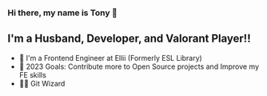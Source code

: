 ### Hi there, my name is Tony 👋

## I'm a Husband, Developer, and Valorant Player!!

- 🔭 I'm a Frontend Engineer at Ellii (Formerly ESL Library)
- 🥅 2023 Goals: Contribute more to Open Source projects and Improve my FE skills
- 🧙‍♂️ Git Wizard
